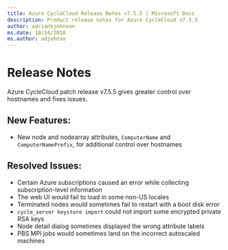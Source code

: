 ```yaml
---
title: Azure CycleCloud Release Notes v7.5.5 | Microsoft Docs
description: Product release notes for Azure CycleCloud v7.5.5
author: adriankjohnson
ms.date: 10/24/2018
ms.author: adjohnso
---
```


# Release Notes

Azure CycleCloud patch release v7.5.5 gives greater control over hostnames and fixes issues.

## New Features:
 * New node and nodearray attributes, `ComputerName` and `ComputerNamePrefix`, for additional control over hostnames

## Resolved Issues:
 * Certain Azure subscriptions caused an error while collecting subscription-level information
 * The web UI would fail to load in some non-US locales
 * Terminated nodes would sometimes fail to restart with a boot disk error
 * `cycle_server keystore import` could not import some encrypted private RSA keys
 * Node detail dialog sometimes displayed the wrong attribute labels
 * PBS MPI jobs would sometimes land on the incorrect autoscaled machines
